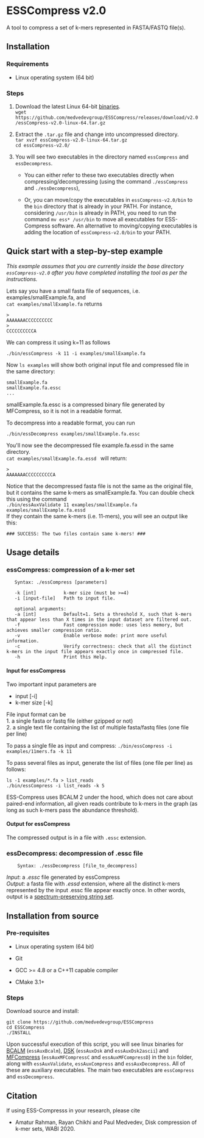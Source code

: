 # ESSCompress v2.0

A tool to compress a set of k-mers represented in FASTA/FASTQ file(s).


## Installation

### Requirements

- Linux operating system (64 bit)

### Steps

1. Download the latest Linux 64-bit [binaries](https://github.com/medvedevgroup/ESSCompress/releases/download/v2.0/essCompress-v2.0-linux-64.tar.gz).   
`wget https://github.com/medvedevgroup/ESSCompress/releases/download/v2.0/essCompress-v2.0-linux-64.tar.gz`

2. Extract the `.tar.gz` file and change into uncompressed directory.   
`tar xvzf essCompress-v2.0-linux-64.tar.gz`   
`cd essCompress-v2.0/`


3. You will see two executables in the directory named `essCompress` and `essDecompress`.

	- You can either refer to these two executables
	directly when compressing/decompressing (using the command `./essCompress` and `./essDecompress`),

	- Or, you can move/copy the executables in `essCompress-v2.0/bin` to the `bin` directory that is already in your PATH. For instance, considering `/usr/bin` is already in PATH, you need to run the command `mv ess* /usr/bin` to move all executables for ESS-Compress software. An alternative to moving/copying executables is adding the location of `essCompress-v2.0/bin` to your PATH.


## Quick start with a step-by-step example

*This example assumes that you are currently inside the base directory `essCompress-v2.0` after you have completed installing the tool as per the instructions.*

Lets say you have a small fasta file of sequences, i.e. examples/smallExample.fa, and   
`cat examples/smallExample.fa` returns

```
>
AAAAAAACCCCCCCCCC
>
CCCCCCCCCCA
```
We can compress it using k=11 as follows
```
./bin/essCompress -k 11 -i examples/smallExample.fa
```  
Now `ls examples` will show both original input file and compressed file in the same directory:

```
smallExample.fa
smallExample.fa.essc
...
```
smallExample.fa.essc is a compressed binary file generated by MFCompress, so it is not in a readable format.

To decompress into a readable format, you can run
```
./bin/essDecompress examples/smallExample.fa.essc   
```

You'll now see the decompressed file example.fa.essd in the same directory.   
`cat examples/smallExample.fa.essd ` will return:    

```
>
AAAAAAACCCCCCCCCCA
```
Notice that the decompressed fasta file is not the same as the original file, but it contains the same k-mers as smallExample.fa. You can double check this using the command   
`./bin/essAuxValidate 11 examples/smallExample.fa examples/smallExample.fa.essd`   
If they contain the same k-mers (i.e. 11-mers), you will see an output like this:

```
### SUCCESS: The two files contain same k-mers! ###
```


## Usage details

### essCompress: compression of a k-mer set

       Syntax: ./essCompress [parameters]   

	   -k [int]          k-mer size (must be >=4)
	   -i [input-file]   Path to input file.

	   optional arguments:
	   -a [int]          Default=1. Sets a threshold X, such that k-mers that appear less than X times in the input dataset are filtered out.
	   -f                Fast compression mode: uses less memory, but achieves smaller compression ratio.
	   -v                Enable verbose mode: print more useful information.
	   -c                Verify correctness: check that all the distinct k-mers in the input file appears exactly once in compressed file.
	   -h                Print this Help.


#### Input for essCompress

Two important input parameters are
* input [-i]   
* k-mer size [-k]   

File input format can be   
	1. a single fasta or fastq file (either gzipped or not)   
	2. a single text file containing the list of multiple fasta/fastq files (one file per line)	 

To pass a single file as input and compress: `./bin/essCompress -i examples/11mers.fa -k 11`

To pass several files as input, generate the list of files (one file per line) as follows:

```
ls -1 examples/*.fa > list_reads   
./bin/essCompress -i list_reads -k 5
```

ESS-Compress uses BCALM 2 under the hood, which does not care about paired-end information, all given reads contribute to k-mers in the graph (as long as such k-mers pass the abundance threshold).



#### Output for essCompress
The compressed output is in a file with `.essc` extension.





### essDecompress: decompression of .essc file

        Syntax: ./essDecompress [file_to_decompress]

*Input*: a *.essc* file generated by essCompress   
*Output*: a fasta file with *.essd* extension, where all the distinct k-mers represented by the input .essc file appear exactly once. In other words, output is a [spectrum-preserving string set](http://doi.org/10.1007/978-3-030-45257-5_10).


## Installation from source

### Pre-requisites
- Linux operating system (64 bit)

- Git

- GCC >= 4.8 or a C++11 capable compiler   

- CMake 3.1+   

### Steps

Download source and install:

```
git clone https://github.com/medvedevgroup/ESSCompress
cd ESSCompress
./INSTALL
```

Upon successful execution of this script, you will see linux binaries for [BCALM](https://github.com/GATB/bcalm) (`essAuxBcalm`), [DSK](https://github.com/GATB/dsk) (`essAuxDsk` and `essAuxDsk2ascii`) and [MFCompress](http://bioinformatics.ua.pt/software/mfcompress/) (`essAuxMFCompressC` and `essAuxMFCompressD`) in the `bin` folder, along with `essAuxValidate`, `essAuxCompress` and `essAuxDecompress`. All of these are auxiliary executables. The main two executables are `essCompress` and `essDecompress`.



## Citation

If using ESS-Compresss in your research, please cite
* Amatur Rahman, Rayan Chikhi and Paul Medvedev, Disk compression of k-mer sets, WABI 2020.
